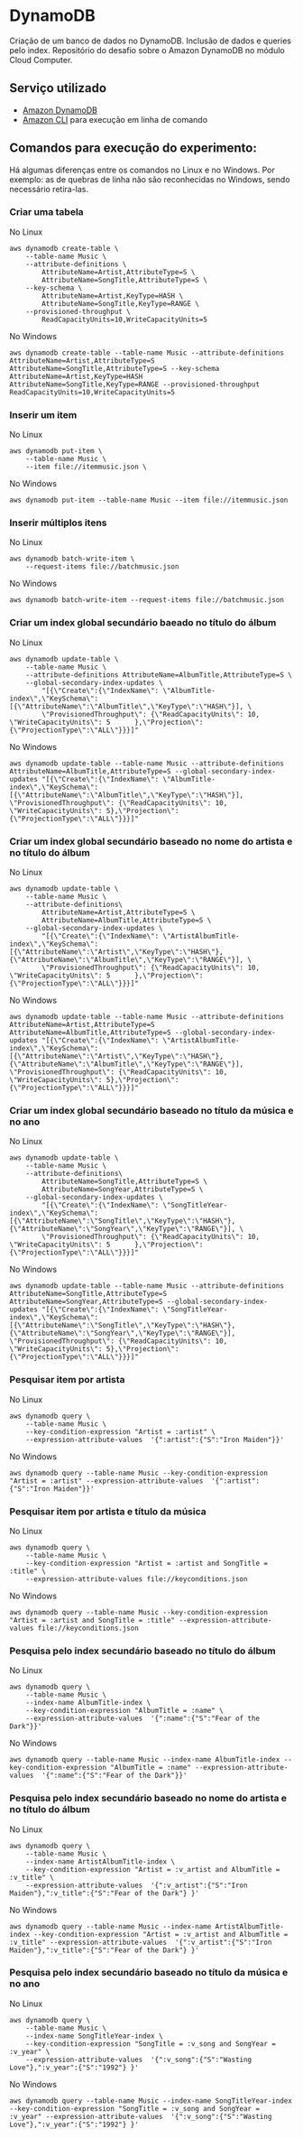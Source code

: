 # DynamoDB
Criação de um banco de dados no DynamoDB. Inclusão de dados e queries pelo index.
Repositório do desafio sobre o Amazon DynamoDB no módulo Cloud Computer.

## Serviço utilizado
  - [Amazon DynamoDB](https://aws.amazon.com/pt/dynamodb/)
  - [Amazon CLI](https://aws.amazon.com/pt/cli/) para execução em linha de comando

## Comandos para execução do experimento:

Há algumas diferenças entre os comandos no Linux e no Windows. Por exemplo: as de quebras de linha não são reconhecidas no Windows, sendo necessário retira-las.


### Criar uma tabela

No Linux
```
aws dynamodb create-table \
    --table-name Music \
    --attribute-definitions \
        AttributeName=Artist,AttributeType=S \
        AttributeName=SongTitle,AttributeType=S \
    --key-schema \
        AttributeName=Artist,KeyType=HASH \
        AttributeName=SongTitle,KeyType=RANGE \
    --provisioned-throughput \
        ReadCapacityUnits=10,WriteCapacityUnits=5
```

No Windows
```
aws dynamodb create-table --table-name Music --attribute-definitions AttributeName=Artist,AttributeType=S AttributeName=SongTitle,AttributeType=S --key-schema   AttributeName=Artist,KeyType=HASH AttributeName=SongTitle,KeyType=RANGE --provisioned-throughput ReadCapacityUnits=10,WriteCapacityUnits=5
```

### Inserir um item

No Linux
```
aws dynamodb put-item \
    --table-name Music \
    --item file://itemmusic.json \
```

No Windows
```
aws dynamodb put-item --table-name Music --item file://itemmusic.json
```

### Inserir múltiplos itens

No Linux
```
aws dynamodb batch-write-item \
    --request-items file://batchmusic.json
```

No Windows
```
aws dynamodb batch-write-item --request-items file://batchmusic.json
```

### Criar um index global secundário baeado no título do álbum

No Linux
```
aws dynamodb update-table \
    --table-name Music \
    --attribute-definitions AttributeName=AlbumTitle,AttributeType=S \
    --global-secondary-index-updates \
        "[{\"Create\":{\"IndexName\": \"AlbumTitle-index\",\"KeySchema\":[{\"AttributeName\":\"AlbumTitle\",\"KeyType\":\"HASH\"}], \
        \"ProvisionedThroughput\": {\"ReadCapacityUnits\": 10, \"WriteCapacityUnits\": 5      },\"Projection\":{\"ProjectionType\":\"ALL\"}}}]"
```

No Windows
```
aws dynamodb update-table --table-name Music --attribute-definitions AttributeName=AlbumTitle,AttributeType=S --global-secondary-index-updates "[{\"Create\":{\"IndexName\": \"AlbumTitle-index\",\"KeySchema\":[{\"AttributeName\":\"AlbumTitle\",\"KeyType\":\"HASH\"}], \"ProvisionedThroughput\": {\"ReadCapacityUnits\": 10, \"WriteCapacityUnits\": 5},\"Projection\":{\"ProjectionType\":\"ALL\"}}}]"
```

### Criar um index global secundário baseado no nome do artista e no título do álbum

No Linux
```
aws dynamodb update-table \
    --table-name Music \
    --attribute-definitions\
        AttributeName=Artist,AttributeType=S \
        AttributeName=AlbumTitle,AttributeType=S \
    --global-secondary-index-updates \
        "[{\"Create\":{\"IndexName\": \"ArtistAlbumTitle-index\",\"KeySchema\":[{\"AttributeName\":\"Artist\",\"KeyType\":\"HASH\"}, {\"AttributeName\":\"AlbumTitle\",\"KeyType\":\"RANGE\"}], \
        \"ProvisionedThroughput\": {\"ReadCapacityUnits\": 10, \"WriteCapacityUnits\": 5      },\"Projection\":{\"ProjectionType\":\"ALL\"}}}]"
```

No Windows
```
aws dynamodb update-table --table-name Music --attribute-definitions AttributeName=Artist,AttributeType=S AttributeName=AlbumTitle,AttributeType=S --global-secondary-index-updates "[{\"Create\":{\"IndexName\": \"ArtistAlbumTitle-index\",\"KeySchema\":[{\"AttributeName\":\"Artist\",\"KeyType\":\"HASH\"}, {\"AttributeName\":\"AlbumTitle\",\"KeyType\":\"RANGE\"}], \"ProvisionedThroughput\": {\"ReadCapacityUnits\": 10, \"WriteCapacityUnits\": 5},\"Projection\":{\"ProjectionType\":\"ALL\"}}}]"
```

### Criar um index global secundário baseado no título da música e no ano

No Linux
```
aws dynamodb update-table \
    --table-name Music \
    --attribute-definitions\
        AttributeName=SongTitle,AttributeType=S \
        AttributeName=SongYear,AttributeType=S \
    --global-secondary-index-updates \
        "[{\"Create\":{\"IndexName\": \"SongTitleYear-index\",\"KeySchema\":[{\"AttributeName\":\"SongTitle\",\"KeyType\":\"HASH\"}, {\"AttributeName\":\"SongYear\",\"KeyType\":\"RANGE\"}], \
        \"ProvisionedThroughput\": {\"ReadCapacityUnits\": 10, \"WriteCapacityUnits\": 5      },\"Projection\":{\"ProjectionType\":\"ALL\"}}}]"
```

No Windows
```
aws dynamodb update-table --table-name Music --attribute-definitions AttributeName=SongTitle,AttributeType=S AttributeName=SongYear,AttributeType=S --global-secondary-index-updates "[{\"Create\":{\"IndexName\": \"SongTitleYear-index\",\"KeySchema\":[{\"AttributeName\":\"SongTitle\",\"KeyType\":\"HASH\"}, {\"AttributeName\":\"SongYear\",\"KeyType\":\"RANGE\"}], \"ProvisionedThroughput\": {\"ReadCapacityUnits\": 10, \"WriteCapacityUnits\": 5},\"Projection\":{\"ProjectionType\":\"ALL\"}}}]"
```

### Pesquisar item por artista

No Linux
```
aws dynamodb query \
    --table-name Music \
    --key-condition-expression "Artist = :artist" \
    --expression-attribute-values  '{":artist":{"S":"Iron Maiden"}}'
```

No Windows
```
aws dynamodb query --table-name Music --key-condition-expression "Artist = :artist" --expression-attribute-values  '{":artist":{"S":"Iron Maiden"}}'
```

### Pesquisar item por artista e título da música

No Linux
```
aws dynamodb query \
    --table-name Music \
    --key-condition-expression "Artist = :artist and SongTitle = :title" \
    --expression-attribute-values file://keyconditions.json
```

No Windows
```
aws dynamodb query --table-name Music --key-condition-expression "Artist = :artist and SongTitle = :title" --expression-attribute-values file://keyconditions.json
```

### Pesquisa pelo index secundário baseado no título do álbum

No Linux
```
aws dynamodb query \
    --table-name Music \
    --index-name AlbumTitle-index \
    --key-condition-expression "AlbumTitle = :name" \
    --expression-attribute-values  '{":name":{"S":"Fear of the Dark"}}'
```

No Windows
```
aws dynamodb query --table-name Music --index-name AlbumTitle-index --key-condition-expression "AlbumTitle = :name" --expression-attribute-values  '{":name":{"S":"Fear of the Dark"}}'
```

### Pesquisa pelo index secundário baseado no nome do artista e no título do álbum

No Linux
```
aws dynamodb query \
    --table-name Music \
    --index-name ArtistAlbumTitle-index \
    --key-condition-expression "Artist = :v_artist and AlbumTitle = :v_title" \
    --expression-attribute-values  '{":v_artist":{"S":"Iron Maiden"},":v_title":{"S":"Fear of the Dark"} }'
```

No Windows
```
aws dynamodb query --table-name Music --index-name ArtistAlbumTitle-index --key-condition-expression "Artist = :v_artist and AlbumTitle = :v_title" --expression-attribute-values  '{":v_artist":{"S":"Iron Maiden"},":v_title":{"S":"Fear of the Dark"} }'
```

### Pesquisa pelo index secundário baseado no título da música e no ano

No Linux
```
aws dynamodb query \
    --table-name Music \
    --index-name SongTitleYear-index \
    --key-condition-expression "SongTitle = :v_song and SongYear = :v_year" \
    --expression-attribute-values  '{":v_song":{"S":"Wasting Love"},":v_year":{"S":"1992"} }'
```

No Windows
```
aws dynamodb query --table-name Music --index-name SongTitleYear-index --key-condition-expression "SongTitle = :v_song and SongYear = :v_year" --expression-attribute-values  '{":v_song":{"S":"Wasting Love"},":v_year":{"S":"1992"} }'
```
